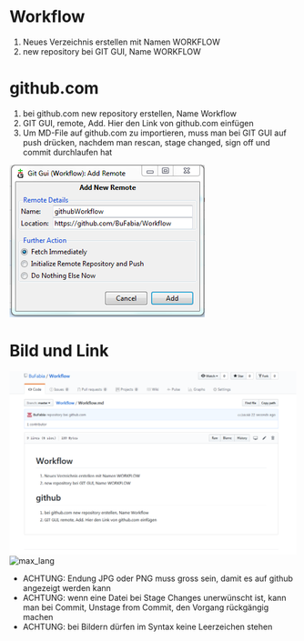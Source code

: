 # Workflow

1. Neues Verzeichnis erstellen mit Namen WORKFLOW
1. new repository bei GIT GUI, Name WORKFLOW

# github.com

1. bei github.com new repository erstellen, Name Workflow
1. GIT GUI, remote, Add. Hier den Link von github.com einfügen
1. Um MD-File auf github.com zu importieren, muss man bei GIT GUI auf push drücken, nachdem man rescan, stage changed, sign off und commit durchlaufen hat

![Link_github](Link_github.PNG)

# Bild und Link

![githubWorkflow](githubWorkflow.PNG)
![max_lang](https://image.boxrox.com/2017/01/Max-Lang-weightlifting-competition.png)

* ACHTUNG: Endung JPG oder PNG muss gross sein, damit es auf github angezeigt werden kann
* ACHTUNG: wenn eine Datei bei Stage Changes unerwünscht ist, kann man bei Commit, Unstage from Commit, den Vorgang rückgängig machen
* ACHTUNG: bei Bildern dürfen im Syntax keine Leerzeichen stehen
